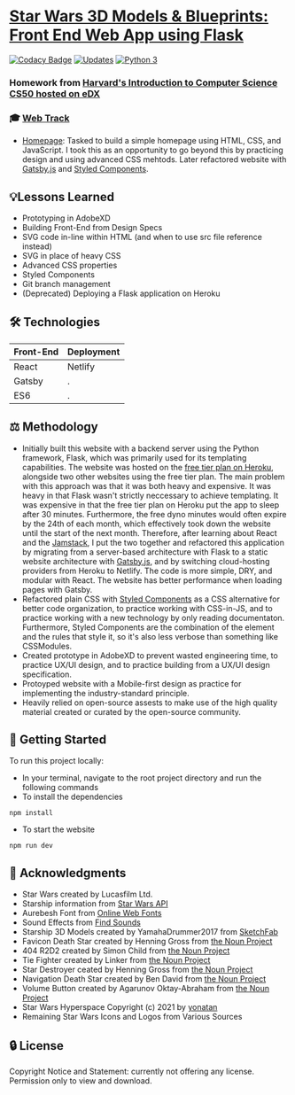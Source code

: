 # [Star Wars 3D Models & Blueprints: Front End Web App using Flask](https://star-wars-3d-models-blueprints.herokuapp.com/)
[![Codacy Badge](https://app.codacy.com/project/badge/Grade/38341d620d9b4105aeb417424d312475)](https://www.codacy.com/gh/JacobGrisham/Star-Wars-Front-End-Web-App-using-Flask/dashboard?utm_source=github.com&amp;utm_medium=referral&amp;utm_content=JacobGrisham/Star-Wars-Front-End-Web-App-using-Flask&amp;utm_campaign=Badge_Grade)
[![Updates](https://pyup.io/repos/github/JacobGrisham/Star-Wars-Front-End-Web-App-using-Flask/shield.svg)](https://pyup.io/repos/github/JacobGrisham/Star-Wars-Front-End-Web-App-using-Flask/)
[![Python 3](https://pyup.io/repos/github/JacobGrisham/Star-Wars-Front-End-Web-App-using-Flask/python-3-shield.svg)](https://pyup.io/repos/github/JacobGrisham/Star-Wars-Front-End-Web-App-using-Flask/)
### Homework from [Harvard's Introduction to Computer Science CS50 hosted on eDX](https://www.edx.org/course/cs50s-introduction-to-computer-science)
### 🎓 [Web Track](https://cs50.harvard.edu/x/2020/tracks/web/)
- [Homepage](https://cs50.harvard.edu/x/2020/tracks/web/homepage/): Tasked to build a simple homepage using HTML, CSS, and JavaScript. I took this as an opportunity to go beyond this by practicing design and using advanced CSS mehtods. Later refactored website with [Gatsby.js](https://www.gatsbyjs.com/) and [Styled Components](https://styled-components.com/).

## 💡Lessons Learned
- Prototyping in AdobeXD
- Building Front-End from Design Specs
- SVG code in-line within HTML (and when to use src file reference instead)
- SVG in place of heavy CSS
- Advanced CSS properties
- Styled Components
- Git branch management
- (Deprecated) Deploying a Flask application on Heroku

## 🛠 Technologies
|Front-End    |Deployment|
| ----------- | -------- |
|React	      |Netlify   |
|Gatsby   		|.         |
|ES6          |.         |

## ⚖️ Methodology
- Initially built this website with a backend server using the Python framework, Flask, which was primarily used for its templating capabilities. The website was hosted on the [free tier plan on Heroku](https://devcenter.heroku.com/articles/free-dyno-hours), alongside two other websites using the free tier plan. The main problem with this approach was that it was both heavy and expensive. It was heavy in that Flask wasn't strictly neccessary to achieve templating. It was expensive in that the free tier plan on Heroku put the app to sleep after 30 minutes. Furthermore, the free dyno minutes would often expire by the 24th of each month, which effectively took down the website until the start of the next month. Therefore, after learning about React and the [Jamstack](https://jamstack.org/), I put the two together and refactored this application by migrating from a server-based architecture with Flask to a static website architecture with [Gatsby.js](https://www.gatsbyjs.com/), and by switching cloud-hosting providers from Heroku to Netlify. The code is more simple, DRY, and modular with React. The website has better performance when loading pages with Gatsby.
- Refactored plain CSS with [Styled Components](https://styled-components.com/) as a CSS alternative for better code organization, to practice working with CSS-in-JS, and to practice working with a new technology by only reading documentaton. Furthermore, Styled Components are the combination of the element and the rules that style it, so it's also less verbose than something like CSSModules.
- Created prototype in AdobeXD to prevent wasted engineering time, to practice UX/UI design, and to practice building from a UX/UI design specification.
- Protoyped website with a Mobile-first design as practice for implementing the industry-standard principle.
- Heavily relied on open-source assests to make use of the high quality material created or curated by the open-source community.

## 🚀 Getting Started
To run this project locally:
- In your terminal, navigate to the root project directory and run the following commands
- To install the dependencies
```
npm install
```
- To start the website
```
npm run dev
```

## 📣 Acknowledgments
- Star Wars created by Lucasfilm Ltd.
- Starship information from [Star Wars API](https://swapi.dev/)
- Aurebesh Font from [Online Web Fonts](https://www.onlinewebfonts.com/download/ad4908c2b00349b5ccefeb6be87ce49c)
- Sound Effects from [Find Sounds](https://www.findsounds.com/ISAPI/search.dll?start=21&keywords=Star%20Wars&seed=40)
- Starship 3D Models created by YamahaDrummer2017 from [SketchFab](https://sketchfab.com/yamahadrummer2017)
- Favicon Death Star created by Henning Gross from [the Noun Project](https://thenounproject.com/search/?q=death+star&i=1007126)
- 404 R2D2 created by Simon Child from [the Noun Project](https://thenounproject.com/search/?q=droid+star+wars&i=367715)
- Tie Fighter created by Linker from [the Noun Project](https://thenounproject.com/search/?q=tie+fighter&i=2202280)
- Star Destroyer ceated by Henning Gross from [the Noun Project](https://thenounproject.com/search/?q=star+destroyer&i=994294)
- Navigation Death Star created by Ben David from [the Noun Project](https://thenounproject.com/search/?q=death+star&i=1571954)
- Volume Button created by Agarunov Oktay-Abraham from [the Noun Project](https://thenounproject.com/search/?q=volume&i=576880)
- Star Wars Hyperspace Copyright (c) 2021 by [yonatan](https://codepen.io/ybensira/pen/byYNBZ)
- Remaining Star Wars Icons and Logos from Various Sources

## 🔒 License
Copyright Notice and Statement: currently not offering any license. Permission only to view and download.